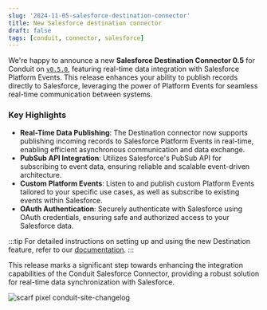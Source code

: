 ```yaml
---
slug: '2024-11-05-salesforce-destination-connector'
title: New Salesforce destination connector
draft: false
tags: [conduit, connector, salesforce]
---
```


We're happy to announce a new **Salesforce Destination Connector 0.5** for Conduit on [`v0.5.0`](https://github.com/conduitio-labs/conduit-connector-salesforce/releases/tag/v0.5.0), featuring real-time data integration with Salesforce Platform Events. This release enhances your ability to publish records directly to Salesforce, leveraging the power of Platform Events for seamless real-time communication between systems.

<!--truncate-->

### Key Highlights

-  **Real-Time Data Publishing**: The Destination connector now supports publishing incoming records to Salesforce Platform Events in real-time, enabling efficient asynchronous communication and data exchange.
-  **PubSub API Integration**: Utilizes Salesforce's PubSub API for subscribing to event data, ensuring reliable and scalable event-driven architecture.
-  **Custom Platform Events**: Listen to and publish custom Platform Events tailored to your specific use cases, as well as subscribe to existing events within Salesforce.
-  **OAuth Authentication**: Securely authenticate with Salesforce using OAuth credentials, ensuring safe and authorized access to your Salesforce data.

:::tip
For detailed instructions on setting up and using the new Destination feature, refer to our [documentation](https://github.com/conduitio-labs/conduit-connector-salesforce#destination).
:::

This release marks a significant step towards enhancing the integration capabilities of the Conduit Salesforce Connector, providing a robust solution for real-time data synchronization with Salesforce.

![scarf pixel conduit-site-changelog](https://static.scarf.sh/a.png?x-pxid=b43cda70-9a98-4938-8857-471cc05e99c5)
